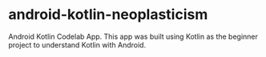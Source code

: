 # android-kotlin-neoplasticism
Android Kotlin Codelab App.
This app was built using Kotlin as the beginner project to understand Kotlin with Android.
